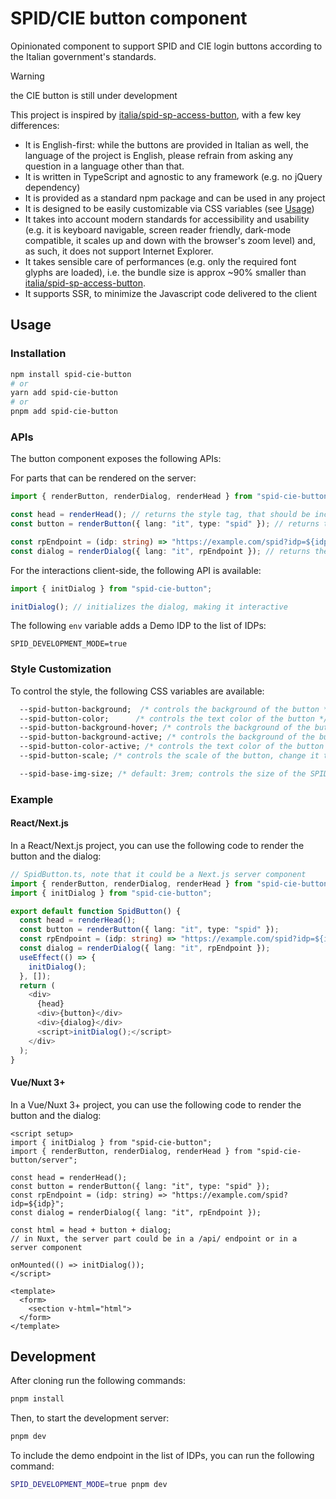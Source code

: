 # SPID/CIE button component

Opinionated component to support SPID and CIE login buttons according to the Italian government's standards.

> [!WARNING]  
> the CIE button is still under development

This project is inspired by [italia/spid-sp-access-button](https://github.com/italia/spid-sp-access-button), with a few key differences:

- It is English-first: while the buttons are provided in Italian as well, the language of the project is English, please refrain from asking any question in a language other than that.
- It is written in TypeScript and agnostic to any framework (e.g. no jQuery dependency)
- It is provided as a standard npm package and can be used in any project
- It is designed to be easily customizable via CSS variables (see [Usage](#usage))
- It takes into account modern standards for accessibility and usability (e.g. it is keyboard navigable, screen reader friendly, dark-mode compatible, it scales up and down with the browser's zoom level) and, as such, it does not support Internet Explorer.
- It takes sensible care of performances (e.g. only the required font glyphs are loaded), i.e. the bundle size is approx ~90% smaller than [italia/spid-sp-access-button](https://github.com/italia/spid-sp-access-button).
- It supports SSR, to minimize the Javascript code delivered to the client

## Usage

### Installation

```bash
npm install spid-cie-button
# or
yarn add spid-cie-button
# or
pnpm add spid-cie-button
```

### APIs

The button component exposes the following APIs:

For parts that can be rendered on the server:

```ts
import { renderButton, renderDialog, renderHead } from "spid-cie-button/server";

const head = renderHead(); // returns the style tag, that should be included in the head of the page to avoid layout shifts
const button = renderButton({ lang: "it", type: "spid" }); // returns the HTML of the button element, with the specified language ("it" or "en") and type ("spid" vs "cie")

const rpEndpoint = (idp: string) => "https://example.com/spid?idp=${idp}";
const dialog = renderDialog({ lang: "it", rpEndpoint }); // returns the HTML of the SPID dialog, with the specified language ("it" or "en") and where the actions are controlled by the `rpEndpoint` function
```

For the interactions client-side, the following API is available:

```ts
import { initDialog } from "spid-cie-button";

initDialog(); // initializes the dialog, making it interactive
```

The following `env` variable adds a Demo IDP to the list of IDPs:

```env
SPID_DEVELOPMENT_MODE=true
```

### Style Customization

To control the style, the following CSS variables are available:

```css
  --spid-button-background;  /* controls the background of the button */
  --spid-button-color;      /* controls the text color of the button */
  --spid-button-background-hover; /* controls the background of the button on hover */
  --spid-button-background-active; /* controls the background of the button when active/selected */
  --spid-button-color-active; /* controls the text color of the button when active/selected */
  --spid-button-scale; /* controls the scale of the button, change it to increase/reduce the button size (default: 1; numeric value) */

  --spid-base-img-size; /* default: 3rem; controls the size of the SPID and CIE logos */
```

### Example

#### React/Next.js

In a React/Next.js project, you can use the following code to render the button and the dialog:

```ts
// SpidButton.ts, note that it could be a Next.js server component
import { renderButton, renderDialog, renderHead } from "spid-cie-button/server";
import { initDialog } from "spid-cie-button";

export default function SpidButton() {
  const head = renderHead();
  const button = renderButton({ lang: "it", type: "spid" });
  const rpEndpoint = (idp: string) => "https://example.com/spid?idp=${idp}";
  const dialog = renderDialog({ lang: "it", rpEndpoint });
  useEffect(() => {
    initDialog();
  }, []);
  return (
    <div>
      {head}
      <div>{button}</div>
      <div>{dialog}</div>
      <script>initDialog();</script>
    </div>
  );
}
```

#### Vue/Nuxt 3+

In a Vue/Nuxt 3+ project, you can use the following code to render the button and the dialog:

```vue
<script setup>
import { initDialog } from "spid-cie-button";
import { renderButton, renderDialog, renderHead } from "spid-cie-button/server";

const head = renderHead();
const button = renderButton({ lang: "it", type: "spid" });
const rpEndpoint = (idp: string) => "https://example.com/spid?idp=${idp}";
const dialog = renderDialog({ lang: "it", rpEndpoint });

const html = head + button + dialog;
// in Nuxt, the server part could be in a /api/ endpoint or in a server component

onMounted(() => initDialog());
</script>

<template>
  <form>
    <section v-html="html">
  </form>
</template>
```

## Development

After cloning run the following commands:

```bash
pnpm install
```

Then, to start the development server:

```bash
pnpm dev
```

To include the demo endpoint in the list of IDPs, you can run the following command:

```bash
SPID_DEVELOPMENT_MODE=true pnpm dev
```
